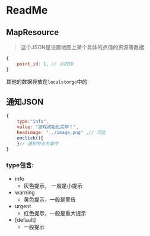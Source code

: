 # ReadMe
## MapResource
> 这个JSON是设置地图上某个具体的点值的资源等数据
```js
{
    point_id: 1, // 点的ID
}
```
其他的数据存放在`localstorge`中的

## 通知JSON
```js
{
    type:"info",
    value: "游戏初始化完毕！",
    headimage: "../image.png" ,// 可选
    onclick(){
    }// 通知的点击事件
}
```

### type包含:
- info
  - 灰色提示， 一般是小提示
- warning
  - 黄色提示，一般是警告
- urgent 
  - 红色提示，一般是重大提示
- [default]
  - 一般提示
